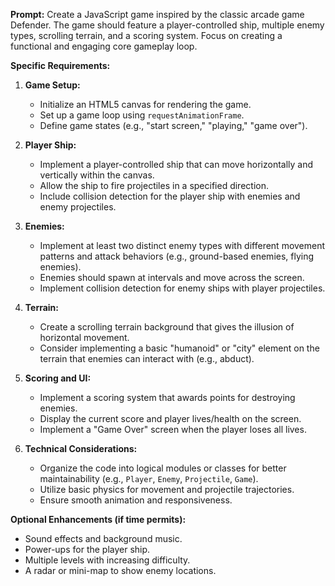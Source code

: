 **Prompt:** Create a JavaScript game inspired by the classic arcade game Defender. The game should feature a player-controlled ship, multiple enemy types, scrolling terrain, and a scoring system. Focus on creating a functional and engaging core gameplay loop.

**Specific Requirements:**

1.  **Game Setup:**
    *   Initialize an HTML5 canvas for rendering the game.
    *   Set up a game loop using `requestAnimationFrame`.
    *   Define game states (e.g., "start screen," "playing," "game over").

2.  **Player Ship:**
    *   Implement a player-controlled ship that can move horizontally and vertically within the canvas.
    *   Allow the ship to fire projectiles in a specified direction.
    *   Include collision detection for the player ship with enemies and enemy projectiles.

3.  **Enemies:**
    *   Implement at least two distinct enemy types with different movement patterns and attack behaviors (e.g., ground-based enemies, flying enemies).
    *   Enemies should spawn at intervals and move across the screen.
    *   Implement collision detection for enemy ships with player projectiles.

4.  **Terrain:**
    *   Create a scrolling terrain background that gives the illusion of horizontal movement.
    *   Consider implementing a basic "humanoid" or "city" element on the terrain that enemies can interact with (e.g., abduct).

5.  **Scoring and UI:**
    *   Implement a scoring system that awards points for destroying enemies.
    *   Display the current score and player lives/health on the screen.
    *   Implement a "Game Over" screen when the player loses all lives.

6.  **Technical Considerations:**
    *   Organize the code into logical modules or classes for better maintainability (e.g., `Player`, `Enemy`, `Projectile`, `Game`).
    *   Utilize basic physics for movement and projectile trajectories.
    *   Ensure smooth animation and responsiveness.

**Optional Enhancements (if time permits):**

*   Sound effects and background music.
*   Power-ups for the player ship.
*   Multiple levels with increasing difficulty.
*   A radar or mini-map to show enemy locations.